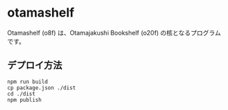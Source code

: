 # otamashelf

Otamashelf (o8f) は、Otamajakushi Bookshelf (o20f) の核となるプログラムです。

## デプロイ方法

```console
npm run build
cp package.json ./dist
cd ./dist
npm publish
```
